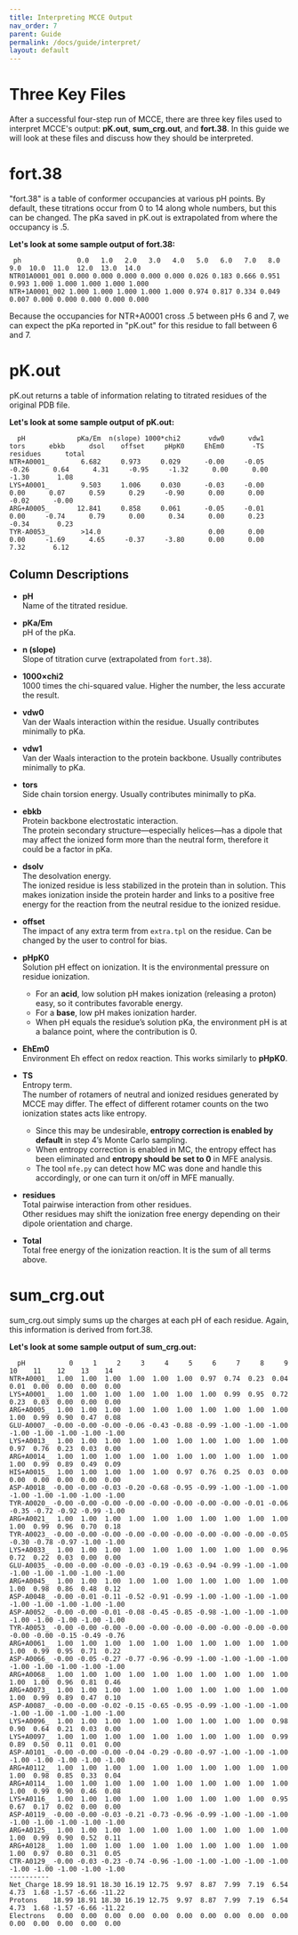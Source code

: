 ```yaml
---
title: Interpreting MCCE Output
nav_order: 7
parent: Guide
permalink: /docs/guide/interpret/
layout: default
---
```

# Three Key Files

After a successful four-step run of MCCE, there are three key files used to interpret MCCE's output: **pK.out**, **sum_crg.out**, and **fort.38**. In this guide we will look at these files and discuss how they should be interpreted.

# fort.38

"fort.38" is a table of conformer occupancies at various pH points. By default, these titrations occur from 0 to 14 along whole numbers, but this can be changed. The pKa saved in pK.out is extrapolated from where the occupancy is .5. 

**Let's look at some sample output of fort.38:**

```
 ph              0.0   1.0   2.0   3.0   4.0   5.0   6.0   7.0   8.0   9.0  10.0  11.0  12.0  13.0  14.0
NTR01A0001_001 0.000 0.000 0.000 0.000 0.000 0.026 0.183 0.666 0.951 0.993 1.000 1.000 1.000 1.000 1.000
NTR+1A0001_002 1.000 1.000 1.000 1.000 1.000 0.974 0.817 0.334 0.049 0.007 0.000 0.000 0.000 0.000 0.000
```

Because the occupancies for NTR+A0001 cross .5 between pHs 6 and 7, we can expect the pKa reported in "pK.out" for this residue to fall between 6 and 7.

# pK.out

pK.out returns a table of information relating to titrated residues of the original PDB file. 

**Let's look at some sample output of pK.out:**

```
  pH             pKa/Em  n(slope) 1000*chi2       vdw0      vdw1      tors      ebkb      dsol    offset     pHpK0     EhEm0       -TS  residues      total
NTR+A0001_        6.682     0.973     0.029      -0.00     -0.05     -0.26      0.64      4.31     -0.95     -1.32      0.00      0.00     -1.30       1.08
LYS+A0001_        9.503     1.006     0.030      -0.03     -0.00      0.00      0.07      0.59      0.29     -0.90      0.00      0.00     -0.02      -0.00
ARG+A0005_       12.841     0.858     0.061      -0.05     -0.01      0.00     -0.74      0.79      0.00      0.34      0.00      0.23     -0.34       0.23
TYR-A0053_        >14.0                           0.00      0.00      0.00     -1.69      4.65     -0.37     -3.80      0.00      0.00      7.32       6.12
```

## Column Descriptions

- **pH**  
  Name of the titrated residue.

- **pKa/Em**  
  pH of the pKa.

- **n (slope)**  
  Slope of titration curve (extrapolated from `fort.38`).

- **1000×chi2**  
  1000 times the chi-squared value. Higher the number, the less accurate the result.

- **vdw0**  
  Van der Waals interaction within the residue. Usually contributes minimally to pKa.

- **vdw1**  
  Van der Waals interaction to the protein backbone. Usually contributes minimally to pKa.

- **tors**  
  Side chain torsion energy. Usually contributes minimally to pKa.

- **ebkb**  
  Protein backbone electrostatic interaction.  
  The protein secondary structure—especially helices—has a dipole that may affect the ionized form more than the neutral form, therefore it could be
  a factor in pKa.

- **dsolv**  
  The desolvation energy.  
  The ionized residue is less stabilized in the protein than in solution. This makes ionization inside the protein harder and links to a positive
  free energy for the reaction from the neutral residue to the ionized residue.

- **offset**  
  The impact of any extra term from `extra.tpl` on the residue. Can be changed by the user to control for bias.

- **pHpK0**  
  Solution pH effect on ionization. It is the environmental pressure on residue ionization.
  - For an **acid**, low solution pH makes ionization (releasing a proton) easy, so it contributes favorable energy.
  - For a **base**, low pH makes ionization harder.
  - When pH equals the residue’s solution pKa, the environment pH is at a balance point, where the contribution is 0.

- **EhEm0**  
  Environment Eh effect on redox reaction. This works similarly to **pHpK0**.

- **TS**  
  Entropy term.  
  The number of rotamers of neutral and ionized residues generated by MCCE may differ. The effect of different rotamer counts on the two ionization
  states acts like entropy.
  - Since this may be undesirable, **entropy correction is enabled by default** in step 4’s Monte Carlo sampling.
  - When entropy correction is enabled in MC, the entropy effect has been eliminated and **entropy should be set to 0** in MFE analysis.
  - The tool `mfe.py` can detect how MC was done and handle this accordingly, or one can turn it on/off in MFE manually.

- **residues**  
  Total pairwise interaction from other residues.  
  Other residues may shift the ionization free energy depending on their dipole orientation and charge.

- **Total**  
  Total free energy of the ionization reaction. It is the sum of all terms above.

# sum_crg.out

sum_crg.out simply sums up the charges at each pH of each residue. Again, this information is derived from fort.38. 

**Let's look at some sample output of sum_crg.out:**

```
  pH           0     1     2     3     4     5     6     7     8     9    10    11    12    13    14
NTR+A0001_  1.00  1.00  1.00  1.00  1.00  1.00  0.97  0.74  0.23  0.04  0.01  0.00  0.00  0.00  0.00
LYS+A0001_  1.00  1.00  1.00  1.00  1.00  1.00  1.00  0.99  0.95  0.72  0.23  0.03  0.00  0.00  0.00
ARG+A0005_  1.00  1.00  1.00  1.00  1.00  1.00  1.00  1.00  1.00  1.00  1.00  0.99  0.90  0.47  0.08
GLU-A0007_ -0.00 -0.00 -0.00 -0.06 -0.43 -0.88 -0.99 -1.00 -1.00 -1.00 -1.00 -1.00 -1.00 -1.00 -1.00
LYS+A0013_  1.00  1.00  1.00  1.00  1.00  1.00  1.00  1.00  1.00  1.00  0.97  0.76  0.23  0.03  0.00
ARG+A0014_  1.00  1.00  1.00  1.00  1.00  1.00  1.00  1.00  1.00  1.00  1.00  0.99  0.89  0.49  0.09
HIS+A0015_  1.00  1.00  1.00  1.00  1.00  0.97  0.76  0.25  0.03  0.00  0.00  0.00  0.00  0.00  0.00
ASP-A0018_ -0.00 -0.00 -0.03 -0.20 -0.68 -0.95 -0.99 -1.00 -1.00 -1.00 -1.00 -1.00 -1.00 -1.00 -1.00
TYR-A0020_ -0.00 -0.00 -0.00 -0.00 -0.00 -0.00 -0.00 -0.00 -0.01 -0.06 -0.35 -0.72 -0.92 -0.99 -1.00
ARG+A0021_  1.00  1.00  1.00  1.00  1.00  1.00  1.00  1.00  1.00  1.00  1.00  0.99  0.96  0.70  0.18
TYR-A0023_ -0.00 -0.00 -0.00 -0.00 -0.00 -0.00 -0.00 -0.00 -0.00 -0.05 -0.30 -0.78 -0.97 -1.00 -1.00
LYS+A0033_  1.00  1.00  1.00  1.00  1.00  1.00  1.00  1.00  1.00  0.96  0.72  0.22  0.03  0.00  0.00
GLU-A0035_ -0.00 -0.00 -0.00 -0.03 -0.19 -0.63 -0.94 -0.99 -1.00 -1.00 -1.00 -1.00 -1.00 -1.00 -1.00
ARG+A0045_  1.00  1.00  1.00  1.00  1.00  1.00  1.00  1.00  1.00  1.00  1.00  0.98  0.86  0.48  0.12
ASP-A0048_ -0.00 -0.01 -0.11 -0.52 -0.91 -0.99 -1.00 -1.00 -1.00 -1.00 -1.00 -1.00 -1.00 -1.00 -1.00
ASP-A0052_ -0.00 -0.00 -0.01 -0.08 -0.45 -0.85 -0.98 -1.00 -1.00 -1.00 -1.00 -1.00 -1.00 -1.00 -1.00
TYR-A0053_ -0.00 -0.00 -0.00 -0.00 -0.00 -0.00 -0.00 -0.00 -0.00 -0.00 -0.00 -0.00 -0.15 -0.49 -0.76
ARG+A0061_  1.00  1.00  1.00  1.00  1.00  1.00  1.00  1.00  1.00  1.00  1.00  0.99  0.95  0.71  0.22
ASP-A0066_ -0.00 -0.05 -0.27 -0.77 -0.96 -0.99 -1.00 -1.00 -1.00 -1.00 -1.00 -1.00 -1.00 -1.00 -1.00
ARG+A0068_  1.00  1.00  1.00  1.00  1.00  1.00  1.00  1.00  1.00  1.00  1.00  1.00  0.96  0.81  0.46
ARG+A0073_  1.00  1.00  1.00  1.00  1.00  1.00  1.00  1.00  1.00  1.00  1.00  0.99  0.89  0.47  0.10
ASP-A0087_ -0.00 -0.00 -0.02 -0.15 -0.65 -0.95 -0.99 -1.00 -1.00 -1.00 -1.00 -1.00 -1.00 -1.00 -1.00
LYS+A0096_  1.00  1.00  1.00  1.00  1.00  1.00  1.00  1.00  1.00  0.98  0.90  0.64  0.21  0.03  0.00
LYS+A0097_  1.00  1.00  1.00  1.00  1.00  1.00  1.00  1.00  1.00  0.99  0.89  0.50  0.11  0.01  0.00
ASP-A0101_ -0.00 -0.00 -0.00 -0.04 -0.29 -0.80 -0.97 -1.00 -1.00 -1.00 -1.00 -1.00 -1.00 -1.00 -1.00
ARG+A0112_  1.00  1.00  1.00  1.00  1.00  1.00  1.00  1.00  1.00  1.00  1.00  0.98  0.85  0.33  0.04
ARG+A0114_  1.00  1.00  1.00  1.00  1.00  1.00  1.00  1.00  1.00  1.00  1.00  0.99  0.90  0.46  0.08
LYS+A0116_  1.00  1.00  1.00  1.00  1.00  1.00  1.00  1.00  1.00  0.95  0.67  0.17  0.02  0.00  0.00
ASP-A0119_ -0.00 -0.00 -0.03 -0.21 -0.73 -0.96 -0.99 -1.00 -1.00 -1.00 -1.00 -1.00 -1.00 -1.00 -1.00
ARG+A0125_  1.00  1.00  1.00  1.00  1.00  1.00  1.00  1.00  1.00  1.00  1.00  0.99  0.90  0.52  0.11
ARG+A0128_  1.00  1.00  1.00  1.00  1.00  1.00  1.00  1.00  1.00  1.00  1.00  0.97  0.80  0.31  0.05
CTR-A0129_ -0.00 -0.03 -0.23 -0.74 -0.96 -1.00 -1.00 -1.00 -1.00 -1.00 -1.00 -1.00 -1.00 -1.00 -1.00
----------
Net_Charge 18.99 18.91 18.30 16.19 12.75  9.97  8.87  7.99  7.19  6.54  4.73  1.68 -1.57 -6.66 -11.22
Protons    18.99 18.91 18.30 16.19 12.75  9.97  8.87  7.99  7.19  6.54  4.73  1.68 -1.57 -6.66 -11.22
Electrons   0.00  0.00  0.00  0.00  0.00  0.00  0.00  0.00  0.00  0.00  0.00  0.00  0.00  0.00  0.00
```
